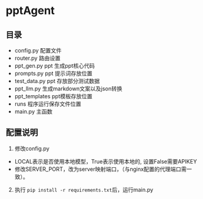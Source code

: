 # pptAgent

## 目录

- config.py 配置文件
- router.py 路由设置
- ppt_gen.py ppt 生成ppt核心代码
- prompts.py ppt 提示词存放位置
- test_data.py ppt 存放部分测试数据
- ppt_llm.py 生成markdown文案以及json转换
- ppt_templates ppt模板存放位置
- runs 程序运行保存文件位置
- main.py 主函数

## 配置说明

1. 修改config.py

- LOCAL表示是否使用本地模型，True表示使用本地的, 设置False需要APIKEY
- 修改SERVER_PORT，改为server映射端口，（与nginx配置的代理端口需一致）。

2. 执行 ```pip install -r requirements.txt```后，运行main.py
